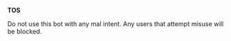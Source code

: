<!DOCTYPE html>
<html>

<body>
<b><p></p>TOS</p></b> <p></p>Do not use this bot with any mal intent. Any users that attempt misuse will be blocked.</p>
</body>

</html>
